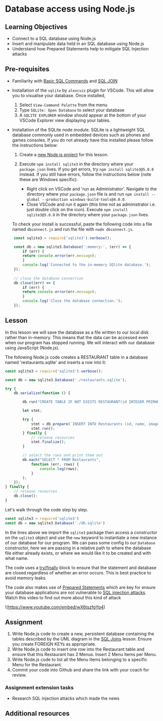 # Database access using Node.js

## Learning Objectives
* Connect to a SQL database using Node.js 
* Insert and manipulate data held in an SQL database using Node.js
* Understand how Prepared Statements help to mitigate SQL Injection attacks

## Pre-requisites
* Familiarity with [Basic SQL Commands](/curriculum/Bootcamp/Unit-3-Relational_Databases/0.3.3-Basic_SQL_Commands.html) and [SQL JOIN](/curriculum/Bootcamp/Unit-3-Relational_Databases/0.3.4-SQL_Joins.html)

* Installation of the `sqlite` by `alexcvzz` plugin for VSCode. This will allow you to visualise your database. Once installed,
  1. Select `View-Command Palette` from the menu
  2. Type `SQLite: Open Database` to select your database
  3. A `SQLITE EXPLORER` window should appear at the bottom of your VSCode Explorer view displaying your tables. 

* Installation of the SQLite node module. SQLite is a lightweight SQL database commonly used in embedded devices such as phones and games consoles. If you do not already have this installed please follow the instructions below:

  1. Create a [new Node.js project](/curriculum/Bootcamp/FAQ#createNewProject) for this lesson.
  1. Execute `npm install sqlite3` in the directory where your `package.json` lives. If you get errors, try `npm install sqlite3@5.0.0` instead. If you still have errors, follow the instructions below (note these are Windows specific):

     * Right click on VSCode and 'run as Administrator'. Navigate to the directory where your `package.json` file is and run `npm install --global --production windows-build-tools@4.0.0`. 
     * Close VSCode and run it again (this time not as administrator i.e. just double click on the icon). Execute `npm install sqlite3@5.0.0` in the directory where your `package.json` lives.

    To check your install is successful, paste the following code into a file named `dbconnect.js` and run the file with `node dbconnect.js`. 

```js
    const sqlite3 = require('sqlite3').verbose();

    const db = new sqlite3.Database(':memory:', (err) => {
        if (err) {
        return console.error(err.message);
        }
        console.log('Connected to the in-memory SQlite database.');
    });
  
    // close the database connection
    db.close((err) => {
        if (err) {
        return console.error(err.message);
        }
        console.log('Close the database connection.');
    });
```

## Lesson
In this lesson we will save the database as a file written to our local disk rather than in-memory. This means that the data can be accessed even when our program has stopped running. We will interact with our database using JavaScript (Node.js).

The following Node.js code creates a RESTAURANT table in a database named 'restaurants.sqlite' and inserts a row into it:

```js
const sqlite3 = require('sqlite3').verbose();

const db = new sqlite3.Database('./restaurants.sqlite');

try {
    db.serialize(function () { 

        db.run("CREATE TABLE IF NOT EXISTS RESTAURANT(id INTEGER PRIMARY KEY, name TEXT, imagelink TEXT);");

        let stmt;

        try {
            stmt = db.prepare(`INSERT INTO Restaurants (id, name, imagelink) VALUES (1, 'Bayroot', 'https://www.telegraph.co.uk/content/dam/Travel/Destinations/Europe/England/Brighton/brighton-restaurants-hotel-du-vin-bistro.jpg')`);
            stmt.run();
        } finally {
            // release resources 
            stmt.finalize();
        }

        // select the rows and print them out
        db.each("SELECT * FROM Restaurants",
            function (err, rows) {  
                console.log(rows);  
            }
        );
    });
} finally {
    // release resources 
    db.close();  
}

```     
Let's walk through the code step by step.

```javascript
const sqlite3 = require('sqlite3')
const db = new sqlite3.Database('./db.sqlite')
```
In the lines above we import the `sqlite3` package then access a constructor on the `sqlite3` object and use the `new` keyword to instantiate a new instance of our database for our program. We can pass some config to our `Database` constructor, here we are passing in a relative path to where the database file either already exists, or where we would like it to be created and with what name.

The code uses a [try/finally](https://www.w3schools.com/jsref/jsref_try_catch.asp) block to ensure that the statement and database are closed regardless of whether an error occurs. This is best practice to avoid memory leaks.

The code also makes use of [Prepared Statements](https://cheatsheetseries.owasp.org/cheatsheets/SQL_Injection_Prevention_Cheat_Sheet.html) which are key for ensure your database applications are not vulnerable to [SQL injection attacks](https://portswigger.net/web-security/sql-injection). Watch this video to find out more about this kind of attack

!(https://www.youtube.com/embed/wX6tszfgYp4)

## Assignment
  1. Write Node.js code to create a new, persistent database containing the tables described by the UML diagram in the [SQL Joins](/curriculum/Bootcamp/Unit-3-Relational_Databases/0.3.4-SQL_Joins.html) lesson. Ensure you create FOREIGN KEYs as appropriate. 
  2. Write Node.js code to insert one row into the Restaurant table and ensure that this Restaurant has 2 Menus. Insert 2 Menu Items per Menu. 
  3. Write Node.js code to list all the Menu Items belonging to a specific Menu for the Restaurant.
  4. Commit your code into Github and share the link with your coach for review.

### Assignment extension tasks
* Research SQL injection attacks which made the news 

## Additional resources
